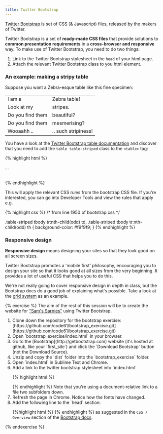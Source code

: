 ```yaml
---
title: Twitter Bootstrap
---
```


[Twitter Bootstrap](http://getbootstrap.com) is set of CSS (& Javascript) files, released by the makers of Twitter. 

Twitter Bootstrap is a set of **ready-made CSS files** that provide solutions to **common presentation requirements** in a **cross-browser and responsive** way. To make use of Twitter Bootstrap, you need to do two things:

1. Link to the Twitter Bootstrap stylesheet in the `head` of your html page.
2. Attach the relevant Twitter Bootstrap class to you html element.

### An example: making a stripy table

Suppose you want a Zebra-esque table like this fine specimen:

<table class='table table-striped'>
<tbody>
  <tr>
    <td>I am a</td>
    <td>Zebra table!</td>
  </tr>
  <tr>
    <td>Look at my</td>
    <td>stripes.</td>
  </tr>
  <tr>
    <td>Do you find them</td>
    <td>beautiful?</td>
  </tr>
  <tr>
    <td>Do you find them</td>
    <td>mesmerising?</td>
  </tr>
  <tr>
    <td>Wooaahh ..</td>
    <td>.. such stripiness!</td>
  </tr>

</tbody>
</table>

You have a look at the [Twitter Bootstrap table documentation](http://getbootstrap.com/css/#tables) and discover that you need to add the `table table-striped` class to the `<table>` tag:

{% highlight html %}
<table class="table table-striped">
  ...
</table>
{% endhighlight %}

This will apply the relevant CSS rules from the bootstrap CSS file. If you're interested, you can go into Developer Tools and view the rules that apply e.g.

{% highlight css %}
/* from line 1950 of bootstrap.css */

.table-striped tbody tr:nth-child(odd) td,
.table-striped tbody tr:nth-child(odd) th {
  background-color: #f9f9f9;
}
{% endhighlight %}

### Responsive design

**Responsive design** means designing your sites so that they look good on all screen sizes.

Twitter Bootstrap promotes a 'mobile first' philosophy, encouraging you to design your site so that it looks good at all sizes from the very beginning. It provides a lot of useful CSS that helps you to do this.

We're not really going to cover responsive design in depth in class, but the Bootstrap docs do a good job of explaining what's possible. Take a look at the [grid system](http://getbootstrap.com/css/#grid) as an example.

{% exercise %}
The aim of the rest of this session will be to create the website for ["Sam's Sarnies"](http://code61.github.io/bootstrap_exercise/) using Twitter Bootstrap.

<ol markdown="1">
<li markdown="1">
Clone down the repository for the bootstrap exercise: [https://github.com/code61/bootstrap_exercise.git](https://github.com/code61/bootstrap_exercise.git)
</li>
<li markdown="1">
Open `bootstrap_exercise/index.html` in your browser.
</li>
<li markdown="1">
Go to the [Bootstrap](http://getbootstrap.com) website (it's hosted at github, like your `first_site`) and click the `Download Bootstrap` button (not the Download Source).
</li>
<li markdown="1">
Unzip and copy the `dist` folder into the `bootstrap_exercise` folder.
</li>
<li markdown="1">
Open `index.html` in Sublime Text and Chrome.
</li>
<li markdown="1">
Add a link to the twitter bootstrap stylesheet into `index.html`

{% highlight html %}
<link href='dist/css/bootstrap.css' rel='stylesheet'>
{% endhighlight %}
Note that you're using a document-relative link to a file two subfolders down.

</li>
<li markdown="1">
Refresh the page in Chrome. Notice how the fonts have changed.
</li>
<li markdown="1">
Add the following line to the `head` section:

{%highlight html %}
<meta name="viewport" content="width=device-width, initial-scale=1.0">
{% endhighlight %}
as suggested in the `CSS / Overview` section of the [Bootstrap docs](http://getbootstrap.com/css/#overview-mobile).
</li>
</ol>
{% endexercise %}